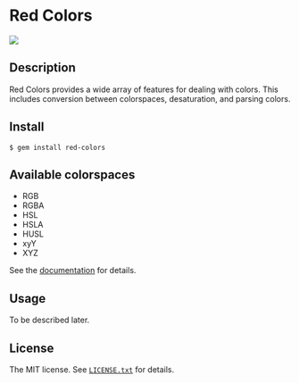 # Red Colors

![](https://github.com/red-data-tools/red-colors/workflows/CI/badge.svg)

## Description

Red Colors provides a wide array of features for dealing with colors.
This includes conversion between colorspaces, desaturation, and parsing colors.

## Install

```console
$ gem install red-colors
```

## Available colorspaces

- RGB
- RGBA
- HSL
- HSLA
- HUSL
- xyY
- XYZ

See the [documentation](https://rubydoc.info/gems/red-colors) for details.

## Usage

To be described later.

## License

The MIT license. See [`LICENSE.txt`](LICENSE.txt) for details.
